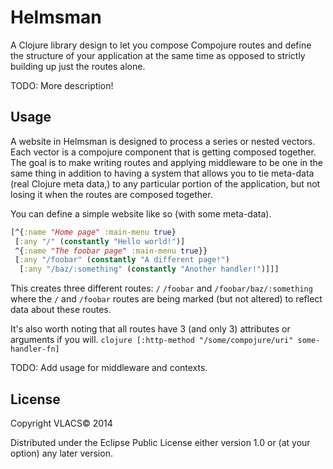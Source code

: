 # Helmsman

A Clojure library design to let you compose Compojure routes and define the
structure of your application at the same time as opposed to strictly building
up just the routes alone.

TODO: More description!

## Usage

A website in Helmsman is designed to process a series or nested vectors. Each vector
is a compojure component that is getting composed together. The goal is to make
writing routes and applying middleware to be one in the same thing in addition to
having a system that allows you to tie meta-data (real Clojure meta data,) to
any particular portion of the application, but not losing it when the routes are
composed together.


You can define a simple website like so (with some meta-data).


```clojure
[^{:name "Home page" :main-menu true}
 [:any "/" (constantly "Hello world!")]
 ^{:name "The foobar page" :main-menu true}}
 [:any "/foobar" (constantly "A different page!")
  [:any "/baz/:something" (constantly "Another handler!")]]]
```


This creates three different routes: ```/``` ```/foobar``` and ``` /foobar/baz/:something ```
where the ```/``` and ```/foobar``` routes are being marked (but not altered) to
reflect data about these routes.


It's also worth noting that all routes have 3 (and only 3) attributes or
arguments if you will. ```clojure
[:http-method "/some/compojure/uri" some-handler-fn]```


TODO: Add usage for middleware and contexts.

## License

Copyright VLACS© 2014

Distributed under the Eclipse Public License either version 1.0 or (at
your option) any later version.
